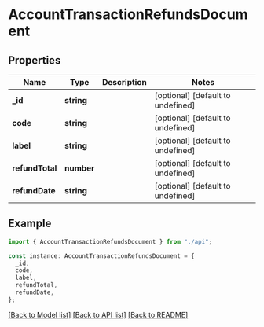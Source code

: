 # AccountTransactionRefundsDocument

## Properties

| Name            | Type       | Description | Notes                             |
| --------------- | ---------- | ----------- | --------------------------------- |
| **\_id**        | **string** |             | [optional] [default to undefined] |
| **code**        | **string** |             | [optional] [default to undefined] |
| **label**       | **string** |             | [optional] [default to undefined] |
| **refundTotal** | **number** |             | [optional] [default to undefined] |
| **refundDate**  | **string** |             | [optional] [default to undefined] |

## Example

```typescript
import { AccountTransactionRefundsDocument } from "./api";

const instance: AccountTransactionRefundsDocument = {
  _id,
  code,
  label,
  refundTotal,
  refundDate,
};
```

[[Back to Model list]](../README.md#documentation-for-models) [[Back to API list]](../README.md#documentation-for-api-endpoints) [[Back to README]](../README.md)

